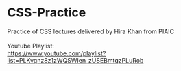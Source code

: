 # CSS-Practice
Practice of CSS lectures delivered by Hira Khan from PIAIC<br><br>
Youtube Playlist: <br>
https://www.youtube.com/playlist?list=PLKvqnz8z1zWQSWIen_zUSEBmtqzPLuRob
